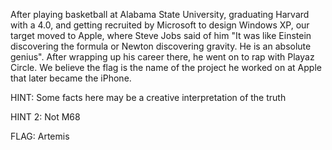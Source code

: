 After playing basketball at Alabama State University, graduating Harvard with a 4.0, and getting recruited by Microsoft to design Windows XP, our target moved to Apple, where Steve Jobs said of him "It was like Einstein discovering the formula or Newton discovering gravity. He is an absolute genius". After wrapping up his career there, he went on to rap with Playaz Circle.  We believe the flag is the name of the project he worked on at Apple that later became the iPhone.

HINT: Some facts here may be a creative interpretation of the truth

HINT 2: Not M68

FLAG: Artemis
